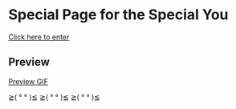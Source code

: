 # Special Page for the Special You

[Click here to enter](https://kani-ko.github.io/Your-Valentines-Page/)

## Preview
[Preview GIF](https://raw.githubusercontent.com/KANI-KO/Your-Valentines-Page/main/preview.gif
)

≧( ° ° )≦ ≧( ° ° )≦ ≧( ° ° )≦
